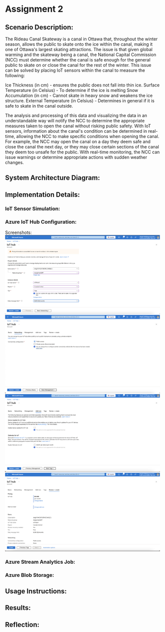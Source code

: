 # Assignment 2





## Scenario Description:
The Rideau Canal Skateway is a canal in Ottawa that, throughout the winter season, allows the public to skate onto the ice within the canal, making it one of Ottawa's largest skating attractions. The issue is that given global warming and the skateway being a canal, the National Capital Commission (NCC) must determine whether the canal is safe enough for the general public to skate on or close the canal for the rest of the winter. This issue can be solved by placing IoT sensors within the canal to measure the following:

Ice Thickness (in cm) - ensures the public does not fall into thin ice. Surface Temperature (in Celsius) - To determine if the ice is melting Snow Accumulation (in cm) - Cannot skate in heavy snow and weakens the ice structure. External Temperature (in Celsius) - Determines in general if it is safe to skate in the canal outside.

The analysis and processing of this data and visualizing the data in an understandable way will notify the NCC to determine the appropriate measures taken to open the canal without risking public safety. With IoT sensors, information about the canal's condition can be determined in real-time, allowing the NCC to make specific conditions when opening the canal. For example, the NCC may open the canal on a day they deem safe and close the canal the next day, or they may close certain sections of the canal they deem too unsafe for the public. With real-time monitoring, the NCC can issue warnings or determine appropriate actions with sudden weather changes.



## System Architecture Diagram:






## Implementation Details:


### IoT Sensor Simulation:

### Azure IoT Hub Configuration:

Screenshots:
![Creating IoT Hub](https://github.com/Kepai39/CST8916_Daigle_Catherine-Assignment2-41175118/blob/main/screenshots/IoTHubScreenshot1.png)
![Creating IoT Hub](https://github.com/Kepai39/CST8916_Daigle_Catherine-Assignment2-41175118/blob/main/screenshots/IoTHubScreenshot2.png)
![Creating IoT Hub](https://github.com/Kepai39/CST8916_Daigle_Catherine-Assignment2-41175118/blob/main/screenshots/IoTHubScreenshot3.png)
![Creating IoT Hub](https://github.com/Kepai39/CST8916_Daigle_Catherine-Assignment2-41175118/blob/main/screenshots/IoTHubScreenshot4.png)






### Azure Stream Analytics Job:


### Azure Blob Storage:


## Usage Instructions:


## Results:

## Reflection:

